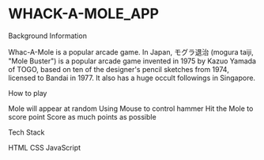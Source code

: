 # WHACK-A-MOLE_APP
  
Background Information

Whac-A-Mole is a popular arcade game. In Japan, モグラ退治 (mogura taiji, "Mole Buster") is a popular arcade game invented in 1975 by Kazuo Yamada of TOGO, based on ten of the designer's pencil sketches from 1974, licensed to Bandai in 1977. It also has a huge occult followings in Singapore.


How to play 

Mole will appear at random
Using Mouse to control hammer
Hit the Mole to score point
Score as much points as possible

Tech Stack

HTML
CSS
JavaScript


